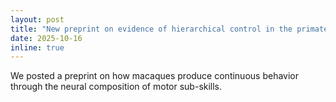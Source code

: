 ```yaml
---
layout: post
title: "New preprint on evidence of hierarchical control in the primate motor system"
date: 2025-10-16
inline: true
---
```


We posted a preprint on how macaques produce continuous behavior through the neural composition of motor sub-skills.